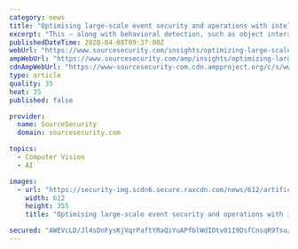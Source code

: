 ```yaml
---
category: news
title: "Optimising large-scale event security and operations with intelligent video surveillance"
excerpt: "This – along with behavioral detection, such as object interactions, dwell times, and navigation paths, as well as face and license plate recognition – enables searchable, actionable and quantifiable analysis of video. The technology makes it easy for users to accelerate post-event investigations, improve situational awareness, and derive ..."
publishedDateTime: 2020-04-08T09:37:00Z
webUrl: "https://www.sourcesecurity.com/insights/optimizing-large-scale-event-security-operations-co-4559-ga.1586335975.html"
ampWebUrl: "https://www.sourcesecurity.com/amp/insights/optimizing-large-scale-event-security-operations-co-4559-ga.1586335975.html"
cdnAmpWebUrl: "https://www-sourcesecurity-com.cdn.ampproject.org/c/s/www.sourcesecurity.com/amp/insights/optimizing-large-scale-event-security-operations-co-4559-ga.1586335975.html"
type: article
quality: 35
heat: 35
published: false

provider:
  name: SourceSecurity
  domain: sourcesecurity.com

topics:
  - Computer Vision
  - AI

images:
  - url: "https://security-img.scdn6.secure.raxcdn.com/news/612/artificial-intelligence-analytics-security-920x533.jpg"
    width: 612
    height: 355
    title: "Optimising large-scale event security and operations with intelligent video surveillance"

secured: "AWEVcLD/Jl4sDnFysKjVqrPaftYRaQiYuAPfblWdIDtv01I9DsfCnsqR9Tsu/0V72xLO0LRPYKnOqUt5g+Nh/o/M2zyPby82+aZE0sTOy81r/zlsSdW6t6Kl7SG2D0sfWumT2gvz3VBS74Nx5TezFDoQMWiPBK2H1LjH9Fy3vOgMfa2udpHJLx5PEHoWab8JmQxITh6RsGFhVLWAQhMgmZYdWoSxny6IdDqOJwoPEd1Tl99zi9UXUbdtcvIJbiexR5FcZjPZ4nAMqjgIusIcv6kXq4kuqx1OwzcO22J2Wl+KNePE7UUDFro2L99wsiHL6kOfpDYNXZTyj51cnx92ZXgW9wn16wYVAZjNRGvJpane+bHpebBX0gMw5eUf5f0+lvnuSY+p47M8NJY5RU78EtvNlCc9n9Jq11BLksJwIKStTVeq2+OuKNScA+lqGT9uVmUS7EivvqofG/TI87P2SiVZ0eJHkeI+8dt9ifd/GFk=;1uBOvdpstsTEw0/v7rBogw=="
---
```


